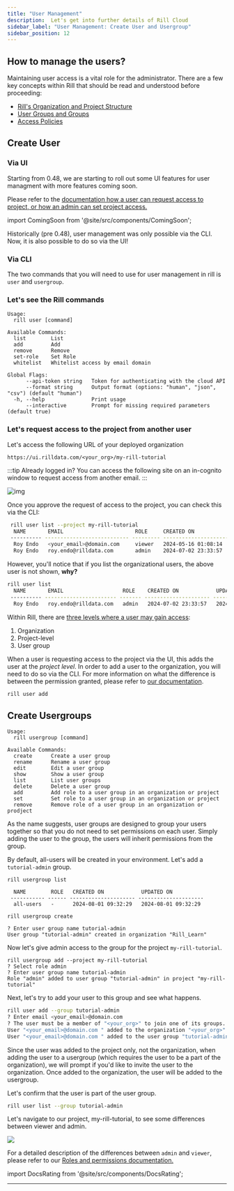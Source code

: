 ```yaml
---
title: "User Management"
description:  Let's get into further details of Rill Cloud
sidebar_label: "User Management: Create User and Usergroup"
sidebar_position: 12
---
```


## How to manage the users?

Maintaining user access is a vital role for the administrator. There are a few key concepts within Rill that should be read and understood before proceeding:

- [Rill's Organization and Project Structure](https://docs.rilldata.com/manage/project-management)
- [User Groups and Groups](https://docs.rilldata.com/manage/usergroup-management)
- [Access Policies](https://docs.rilldata.com/manage/security)

## Create User

### Via UI
Starting from 0.48, we are starting to roll out some UI features for user managment with more features coming soon.

Please refer to the <a href='https://docs.rilldata.com/manage/user-management#via-the-ui' target = "blank">documentation how a user can request access to project, or how an admin can set project access. </a>

import ComingSoon from '@site/src/components/ComingSoon';

<ComingSoon />

<div class='contents_to_overlay'>
Historically (pre 0.48), user management was only possible via the CLI. Now, it is also possible to do so via the UI! 

</div>

### Via CLI

The two commands that you will need to use for user management in rill is `user` and `usergroup`.

### Let's see the Rill commands

```
Usage:
  rill user [command]

Available Commands:
  list        List
  add         Add
  remove      Remove
  set-role    Set Role
  whitelist   Whitelist access by email domain

Global Flags:
      --api-token string   Token for authenticating with the cloud API
      --format string      Output format (options: "human", "json", "csv") (default "human")
  -h, --help               Print usage
      --interactive        Prompt for missing required parameters (default true)
```


### Let's request access to the project from another user

Let's access the following URL of your deployed organization 
```
https://ui.rilldata.com/<your_org>/my-rill-tutorial
```

:::tip Already logged in?
You can access the following site on an in-cognito window to request access from another email.
:::

![img](/img/tutorials/201/request-access.png)

Once you approve the request of access to the project, you can check this via the CLI:
```bash
 rill user list --project my-rill-tutorial
  NAME       EMAIL                       ROLE     CREATED ON            UPDATED ON           
 ---------- --------------------------- --------- --------------------- --------------------- 
  Roy Endo   <your_email>@domain.com     viewer   2024-05-16 01:08:14   2024-08-21 08:52:19  
  Roy Endo   roy.endo@rilldata.com       admin    2024-07-02 23:33:57   2024-08-15 16:58:08  
```

However, you'll notice that if you list the organizational users, the above user is not shown, **why?**

```bash
rill user list
  NAME       EMAIL                   ROLE    CREATED ON            UPDATED ON           
 ---------- ----------------------- ------- --------------------- --------------------- 
  Roy Endo   roy.endo@rilldata.com   admin   2024-07-02 23:33:57   2024-08-15 16:58:08 
  ```

  Within Rill, there are [three levels where a user may gain access](https://docs.rilldata.com/manage/project-management): 
  
  1. Organization
  2. Project-level
  3. User group

When a user is requesting access to the project via the UI, this adds the user at the _project level_. In order to add a user to the organization, you will need to do so via the CLI. For more information on what the difference is between the permission granted, please refer to [our documentation](https://docs.rilldata.com/manage/roles-permissions).

```bash
rill user add
```



## Create Usergroups


```
Usage:
  rill usergroup [command]

Available Commands:
  create      Create a user group
  rename      Rename a user group
  edit        Edit a user group
  show        Show a user group
  list        List user groups
  delete      Delete a user group
  add         Add role to a user group in an organization or project
  set         Set role to a user group in an organization or project
  remove      Remove role of a user group in an organization or prodject
```
As the name suggests, user groups are designed to group your users together so that you do not need to set permissions on each user. Simply adding the user to the group, the users will inherit permissions from the group.

By default, all-users will be created in your environment. Let's add a `tutorial-admin` group.
```
rill usergroup list

  NAME        ROLE   CREATED ON            UPDATED ON           
 ----------- ------ --------------------- --------------------- 
  all-users   -      2024-08-01 09:32:29   2024-08-01 09:32:29  
```

```
rill usergroup create

? Enter user group name tutorial-admin
User group "tutorial-admin" created in organization "Rill_Learn"
```
Now let's give admin access to the group for the project `my-rill-tutorial`.


```
rill usergroup add --project my-rill-tutorial
? Select role admin
? Enter user group name tutorial-admin
Role "admin" added to user group "tutorial-admin" in project "my-rill-tutorial"
```

Next, let's try to add your user to this group and see what happens.

```bash
rill user add --group tutorial-admin
? Enter email <your_email>@domain.com 
? The user must be a member of "<your_org>" to join one of its groups. Do you want to invite the user to join "<your_org>"? Yes
User "<your_email>@domain.com " added to the organization "<your_org>" as "viewer"
User "<your_email>@domain.com " added to the user group "tutorial-admin"
```

Since the user was added to the project only, not the organization, when adding the user to a usergroup (which requires the user to be a part of the organization), we will prompt if you'd like to invite the user to the organization. Once added to the organization, the user will be added to the usergroup.

Let's confirm that the user is part of the user group.

```bash
rill user list --group tutorial-admin
```

Let's navigate to our project, my-rill-tutorial, to see some differences between viewer and admin.

<img src = '/img/tutorials/201/viewervsadmin.gif' class='rounded-gif' />
<br />

For a detailed description of the differences between `admin` and `viewer`, please refer to our <a href='https://docs.rilldata.com/manage/roles-permissions' target=' blank'> Roles and permissions documentation. </a>

import DocsRating from '@site/src/components/DocsRating';

---
<DocsRating />